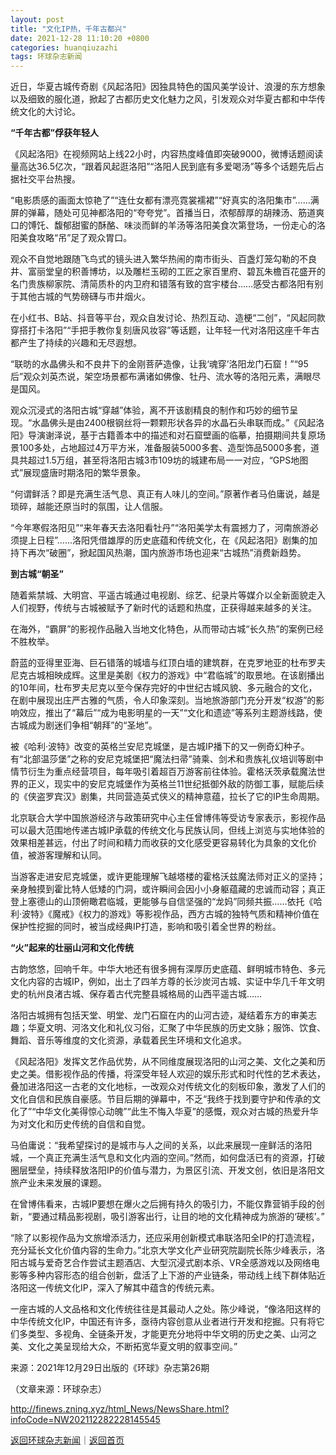 ```yaml
---
layout: post
title: "文化IP热，千年古都兴"
date: 2021-12-28 11:10:20 +0800
categories: huanqiuzazhi
tags: 环球杂志新闻
---
```

<p>近日，华夏古城传奇剧《风起洛阳》因独具特色的国风美学设计、浪漫的东方想象以及细致的服化道，掀起了古都历史文化魅力之风，引发观众对华夏古都和中华传统文化的大讨论。</p>
 <p><strong>“千年古都”俘获年轻人</strong></p>
 <p>《风起洛阳》在视频网站上线22小时，内容热度峰值即突破9000，微博话题阅读量高达36.5亿次，“跟着风起逛洛阳”“洛阳人民到底有多爱喝汤”等多个话题先后占据社交平台热搜。</p>
 <p>“电影质感的画面太惊艳了”“连仕女都有漂亮霓裳襦裙”“好真实的洛阳集市”……满屏的弹幕，随处可见神都洛阳的“夸夸党”。首播当日，浓郁醇厚的胡辣汤、筋道爽口的馎饦、馥郁甜蜜的酥酪、味淡而鲜的羊汤等洛阳美食次第登场，一份走心的洛阳美食攻略“吊”足了观众胃口。</p>
 <p>观众不自觉地跟随飞鸟式的镜头进入繁华热闹的南市街头、百盏灯笼勾勒的不良井、富丽堂皇的积善博坊，以及雕栏玉砌的工匠之家百里府、碧瓦朱檐百花盛开的名门贵族柳家院、清简质朴的内卫府和错落有致的宫宇楼台……感受古都洛阳有别于其他古城的气势磅礴与市井烟火。</p>
 <p>在小红书、B站、抖音等平台，观众自发讨论、热烈互动、造梗“二创”，“风起同款穿搭打卡洛阳”“手把手教你复刻唐风妆容”等话题，让年轻一代对洛阳这座千年古都产生了持续的兴趣和无尽遐想。</p>
 <p>“联昉的水晶佛头和不良井下的金刚菩萨造像，让我‘魂穿’洛阳龙门石窟！”“95后”观众刘英杰说，架空场景都布满诸如佛像、牡丹、流水等的洛阳元素，满眼尽是国风。</p>
 <p>观众沉浸式的洛阳古城“穿越”体验，离不开该剧精良的制作和巧妙的细节呈现。“水晶佛头是由2400根钢丝将一颗颗形状各异的水晶石头串联而成。”《风起洛阳》导演谢泽说，基于古籍善本中的描述和对石窟壁画的临摹，拍摄期间共复原场景100多处，占地超过4万平方米，准备服装5000多套、造型饰品5000多套，道具共超过1.5万组，甚至将洛阳古城3市109坊的城建布局一一对应，“GPS地图式”展现盛唐时期洛阳的繁华景象。</p>
 <p>“何谓鲜活？即是充满生活气息、真正有人味儿的空间。”原著作者马伯庸说，越是琐碎，越能还原当时的氛围，让人信服。</p>
 <p>“今年寒假洛阳见”“来年春天去洛阳看牡丹”“洛阳美学太有震撼力了，河南旅游必须提上日程”……洛阳凭借雄厚的历史底蕴和传统文化，在《风起洛阳》剧集的加持下再次“破圈”，掀起国风热潮，国内旅游市场也迎来“古城热”消费新趋势。</p>
 <p><strong>到古城“朝圣”</strong></p>
 <p>随着紫禁城、大明宫、平遥古城通过电视剧、综艺、纪录片等媒介以全新面貌走入人们视野，传统与古城被赋予了新时代的话题和热度，正获得越来越多的关注。</p>
 <p>在海外，“霸屏”的影视作品融入当地文化特色，从而带动古城“长久热”的案例已经不胜枚举。</p>
 <p>蔚蓝的亚得里亚海、巨石错落的城墙与红顶白墙的建筑群，在克罗地亚的杜布罗夫尼克古城相映成辉。这里是美剧《权力的游戏》中“君临城”的取景地。在该剧播出的10年间，杜布罗夫尼克以至今保存完好的中世纪古城风貌、多元融合的文化，在剧中展现出庄严古雅的气质，令人印象深刻。当地旅游部门充分开发“权游”的影响效应，推出了“幕后”“成为电影明星的一天”“文化和遗迹”等系列主题游线路，使古城成为剧迷们争相“朝拜”的“圣地”。</p>
 <p>被《哈利·波特》改变的英格兰安尼克城堡，是古城IP播下的又一例奇幻种子。有“北部温莎堡”之称的安尼克城堡把“魔法扫帚”骑乘、剑术和贵族礼仪培训等剧中情节衍生为重点经营项目，每年吸引着超百万游客前往体验。霍格沃茨承载魔法世界的正义，现实中的安尼克城堡作为英格兰11世纪抵御外敌的防御工事，赋能后续的《侠盗罗宾汉》剧集，共同营造英式侠义的精神意蕴，拉长了它的IP生命周期。</p>
 <p>北京联合大学中国旅游经济与政策研究中心主任曾博伟等受访专家表示，影视作品可以最大范围地传递古城IP承载的传统文化与民族认同，但线上浏览与实地体验的效果相差甚远，付出了时间和精力而收获的文化感受更容易转化为具象的文化价值，被游客理解和认同。</p>
 <p>当游客走进安尼克城堡，或许更能理解飞越塔楼的霍格沃兹魔法师对正义的坚持；亲身触摸到霍比特人低矮的门洞，或许瞬间会因小小身躯蕴藏的忠诚而动容；真正登上塞德山的山顶俯瞰君临城，更能够与自信坚强的“龙妈”同频共振……依托《哈利·波特》《魔戒》《权力的游戏》等影视作品，西方古城的独特气质和精神价值在保护性挖掘的同时，被当成经典IP打造，影响和吸引着全世界的粉丝。</p>
 <p><strong>“火”起来的壮丽山河和文化传统</strong></p>
 <p>古韵悠悠，回响千年。中华大地还有很多拥有深厚历史底蕴、鲜明城市特色、多元文化内容的古城IP，例如，出土了四羊方尊的长沙炭河古城、实证中华几千年文明史的杭州良渚古城、保存着古代完整县城格局的山西平遥古城……</p>
 <p>洛阳古城拥有包括天堂、明堂、龙门石窟在内的山河古迹，凝结着东方的审美志趣；华夏文明、河洛文化和礼仪习俗，汇聚了中华民族的历史文脉；服饰、饮食、舞蹈、音乐等维度的文化资源，承载着民生环境和文化追求。</p>
 <p>《风起洛阳》发挥文艺作品优势，从不同维度展现洛阳的山河之美、文化之美和历史之美。借影视作品的传播，将深受年轻人欢迎的娱乐形式和时代性的艺术表达，叠加进洛阳这一古老的文化地标，一改观众对传统文化的刻板印象，激发了人们的文化自信和民族自豪感。节目后期的弹幕中，不乏“我终于找到要守护和传承的文化了”“中华文化美得惊心动魄”“此生不悔入华夏”的感慨，观众对古城的热爱升华为对文化和历史传统的自信和自觉。</p>
 <p>马伯庸说：“我希望探讨的是城市与人之间的关系，以此来展现一座鲜活的洛阳城，一个真正充满生活气息和文化内涵的空间。”然而，如何盘活已有的资源，打破圈层壁垒，持续释放洛阳IP的价值与潜力，为景区引流、开发文创，依旧是洛阳文旅产业未来发展的课题。</p>
 <p>在曾博伟看来，古城IP要想在爆火之后拥有持久的吸引力，不能仅靠营销手段的创新，“要通过精品影视剧，吸引游客出行，让目的地的文化精神成为旅游的‘硬核’。”</p>
 <p>“除了以影视作品为文旅增添活力，还应采用创新模式串联洛阳全IP的打造流程，充分延长文化价值内容的生命力。”北京大学文化产业研究院副院长陈少峰表示，洛阳古城与爱奇艺合作尝试主题酒店、大型沉浸式剧本杀、VR全感游戏以及网络电影等多种内容形态的组合创新，盘活了上下游的产业链条，带动线上线下群体贴近洛阳这一传统文化IP，深入了解其中蕴含的传统元素。</p>
 <p>一座古城的人文品格和文化传统往往是其最动人之处。陈少峰说，“像洛阳这样的中华传统文化IP，中国还有许多，亟待内容创意从业者进行开发和挖掘。只有将它们多类型、多视角、全链条开发，才能更充分地将中华文明的历史之美、山河之美、文化之美呈现给大众，不断拓宽华夏文明的叙事空间。”</p>
 <p>来源：2021年12月29日出版的《环球》杂志第26期</p><p class="em_media">（文章来源：环球杂志）</p>

<http://finews.zning.xyz/html_News/NewsShare.html?infoCode=NW202112282228145545>

[返回环球杂志新闻](//finews.withounder.com/category/huanqiuzazhi.html)｜[返回首页](//finews.withounder.com/)